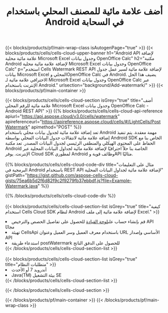 ﻿---
title: أضف علامة مائية للمصنف المحلي باستخدام Android في السحابة
description:  واجهات برمجة التطبيقات السحابية ومجموعات SDK لإضافة علامة مائية لـ Microsoft Excel وOpenOffice Calc مع Android. إضافة علامة مائية لجداول البيانات المحلية بواسطة Cells Cloud API SDK لنظام Android.
---
{{< blocks/products/pf/main-wrap-class isAutogenPage="true" >}}
{{< blocks/products/cells/cells-cloud-upper-banner h1="Android API لإضافة علامة مائية محلية Microsoft Excel وجدول بيانات OpenOffice Calc" h2="مكتبة Android لإضافة علامة مائية محلية Microsoft Excel وجدول بيانات OpenOffice Calc" p="استخدم Cells Watermark REST API لإضافة علامة مائية لسير عمل جدول بيانات Microsoft Excel المحلي وOpenOffice Calc في Android. يضيف هذا الحل الاحترافي علامة مائية لـ Microsoft Excel وجدول بيانات OpenOffice Calc عبر الإنترنت باستخدام Android." urlsection="background/Add-watermark/" >}}
{{< blocks/products/pf/main-container >}}

{{< blocks/products/cells/cells-cloud-section isGrey="true" title="أضف علامة مائية للرقم المحلي Microsoft Excel وجدول بيانات OpenOffice Calc - Android REST API" >}}
{{% blocks/products/cells/cells-cloud-api-reference apiurl="https://api.aspose.cloud/v3.0/cells/watermark" apireferenceurl="https://apireference.aspose.cloud/cells/#/LightCells/PostWatermark" apimethod="POST" %}}
<br/>
تعد إضافة علامة مائية لجدول بيانات محلي باستخدام Android مهمة معقدة. يتم تنفيذ إضافة علامة مائية لانتقالات جدول البيانات المحلي بواسطة Android SDK الخاص بنا مع الحفاظ على المحتوى الهيكلي والمنطقي الرئيسي لجدول البيانات المصدر. تعد مكتبة Android الخاصة بنا حلاً احترافيًا لإضافة علامة مائية لجداول البيانات المحلية عبر الإنترنت. يوفر Cloud SDK لمطوري Android وظائف قوية وAPI مثاليًا.
<br/>
<br/>
{{% blocks/products/cells/cells-cloud-code-div title="مثال على التعليمات البرمجية في Android باستخدام REST API لإضافة علامة مائية لجداول البيانات المحلية" gistPath="https://gist.github.com/aspose-cells-cloud-gists/75ea6b5d2f6d82f9c2f9279fb37ebbdf.js?file=Example-Watermark.java" %}}
  
{{% /blocks/products/cells/cells-cloud-code-div %}}
<br/>
<br/>
{{< blocks/products/cells/cells-cloud-section-list isGrey="true" title="كيفية استخدام Cells Cloud SDK لنظام Android لإضافة علامة مائية إلى ملف Excel." >}}
<li> قم بإنشاء حساب على<a href="https://dashboard.aspose.cloud/">لوحة القيادة</a> للحصول على تفاصيل الحصص والترخيص API مجانًا</li>
<li>تهيئة CellsApi باستخدام معرف العميل وسر العميل وعنوان URL الأساسي وإصدار API</li>
<li>استدعاء طريقة postWatermark للحصول على الدفق الناتج</li>
{{< /blocks/products/cells/cells-cloud-section-list >}}
<br/>
<br/>
{{< blocks/products/cells/cells-cloud-section-list isGrey="true" title="متطلبات النظام" >}}
<li>أندرويد 7 أو الأحدث</li>
<li>Java(TM) بيئة التشغيل SE</li>
{{< /blocks/products/cells/cells-cloud-section-list >}}

{{< /blocks/products/cells/cells-cloud-section >}}

{{< /blocks/products/pf/main-container >}}
{{< /blocks/products/pf/main-wrap-class >}}
